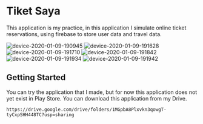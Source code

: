 # Tiket Saya
This application is my practice, in this application I simulate online ticket reservations, using firebase to store user data and travel data.

![device-2020-01-09-190945](https://user-images.githubusercontent.com/37035339/72067540-8a8c4600-3315-11ea-9882-e3e1a5a438de.png)
![device-2020-01-09-191628](https://user-images.githubusercontent.com/37035339/72067543-8b24dc80-3315-11ea-973f-bed2e03c7d7f.png)
![device-2020-01-09-191710](https://user-images.githubusercontent.com/37035339/72067544-8b24dc80-3315-11ea-8b93-72301baaa614.png)
![device-2020-01-09-191842](https://user-images.githubusercontent.com/37035339/72067545-8bbd7300-3315-11ea-97c9-641c1ad37284.png)
![device-2020-01-09-191934](https://user-images.githubusercontent.com/37035339/72067547-8c560980-3315-11ea-8989-bf77b5527f6a.png)
![device-2020-01-09-191942](https://user-images.githubusercontent.com/37035339/72067549-8ceea000-3315-11ea-92a3-fd174a9ad01c.png)

## Getting Started
You can try the application that I made, but for now this application does not yet exist in Play Store. You can download this application from my Drive.
```
https://drive.google.com/drive/folders/1MGpbA8Plxvkn3qowgT-tyCxpSHH448TC?usp=sharing
```
